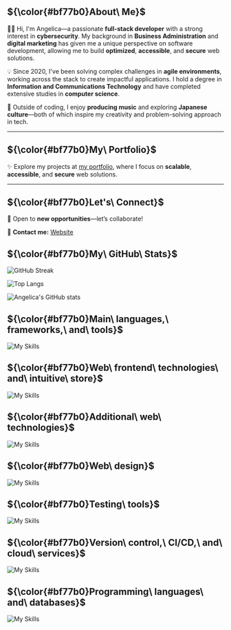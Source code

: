 ## ${\color{#bf77b0}About\ Me}$

:woman_technologist: Hi, I'm Angelica—a passionate **full-stack developer** with a strong interest in **cybersecurity**. My background in **Business Administration** and **digital marketing** has given me a unique perspective on software development, allowing me to build **optimized**, **accessible**, and **secure** web solutions.

💡 Since 2020, I've been solving complex challenges in **agile environments**, working across the stack to create impactful applications. I hold a degree in **Information and Communications Technology** and have completed extensive studies in **computer science**.

🎵 Outside of coding, I enjoy **producing music** and exploring **Japanese culture**—both of which inspire my creativity and problem-solving approach in tech.

---

## ${\color{#bf77b0}My\ Portfolio}$

✨ Explore my projects at [my portfolio](https://yumeangelica.github.io/), where I focus on **scalable**, **accessible**, and **secure** web solutions.

---

## ${\color{#bf77b0}Let's\ Connect}$

🤝 Open to **new opportunities**—let’s collaborate!

📩 **Contact me:** [Website](https://yumeangelica.github.io/)



## ${\color{#bf77b0}My\ GitHub\ Stats}$

![GitHub Streak](https://streak-stats.demolab.com/?user=yumeangelica&theme=light&hide_border=true&ring=c973b7&fire=c973b7&currStreakNum=c973b7&sideNums=c973b7&currStreakLabel=c973b7&sideLabels=c973b7&dates=c973b7)

![Top Langs](https://github-readme-stats.vercel.app/api/top-langs/?username=yumeangelica&layout=compact&text_color=black&title_color=c973b7&bg_color=f3dbfe&theme=light)

![Angelica's GitHub stats](https://github-readme-stats.vercel.app/api?username=yumeangelica&show_icons=true&count_private=true&include_all_commits=true&theme=light&title_color=c973b7&icon_color=cf93c2&text_color=black&bg_color=f3dbfe)


## ${\color{#bf77b0}Main\ languages,\ frameworks,\ and\ tools}$

![My Skills](https://skillicons.dev/icons?i=nodejs,express,mongo,django&theme=light)

## ${\color{#bf77b0}Web\ frontend\ technologies\ and\ intuitive\ store}$

![My Skills](https://skillicons.dev/icons?i=react,redux,vue,pinia&theme=light)


## ${\color{#bf77b0}Additional\ web\ technologies}$

![My Skills](https://skillicons.dev/icons?i=js,ts,css,html,bootstrap&theme=light)

## ${\color{#bf77b0}Web\ design}$

![My Skills](https://skillicons.dev/icons?i=figma&theme=light)


## ${\color{#bf77b0}Testing\ tools}$

![My Skills](https://skillicons.dev/icons?i=jest,cypress&theme=light)


## ${\color{#bf77b0}Version\ control,\ CI/CD,\ and\ cloud\ services}$

![My Skills](https://skillicons.dev/icons?i=git,github,githubactions,docker,azure&theme=light)


## ${\color{#bf77b0}Programming\ languages\ and\ databases}$


![My Skills](https://skillicons.dev/icons?i=python,sqlite,postgres,mysql&theme=light)
